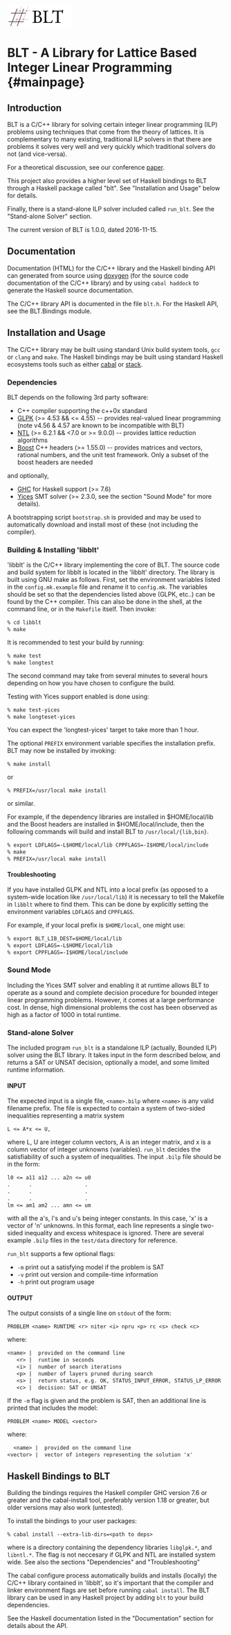 ![BLT logo](doc/blt_logo.png)

# BLT - A Library for Lattice Based Integer Linear Programming  {#mainpage}

## Introduction

BLT is a C/C++ library for solving certain integer linear programming (ILP)
problems using techniques that come from the theory of lattices. It is
complementary to many existing, traditional ILP solvers in that there are
problems it solves very well and very quickly which traditional solvers do not
(and vice-versa).

For a theoretical discussion, see our conference [paper].

This project also provides a higher level set of Haskell bindings to BLT
through a Haskell package called "blt". See "Installation and Usage" below for
details.

Finally, there is a stand-alone ILP solver included called `run_blt`. See
the "Stand-alone Solver" section.

The current version of BLT is 1.0.0, dated 2016-11-15.


## Documentation

Documentation (HTML) for the C/C++ library and the Haskell binding API can
generated from source using [doxygen](http://www.stack.nl/~dimitri/doxygen/)
(for the source code documentation of the C/C++ library) and by using `cabal
haddock` to generate the Haskell source documentation.

The C/C++ library API is documented in the file `blt.h`. For the Haskell API,
see the BLT.Bindings module.


## Installation and Usage

The C/C++ library may be built using standard Unix build system tools,
`gcc` or `clang` and `make`. The Haskell bindings may be built using standard
Haskell ecosystems tools such as either [cabal] or [stack].


### Dependencies

BLT depends on the following 3rd party software:

  * C++ compiler supporting the c++0x standard
  * [GLPK]  (>= 4.53 && <= 4.55) -- provides real-valued linear programming
            (note v4.56 & 4.57 are known to be incompatible with BLT)
  * [NTL]   (>= 6.2.1 && <7.0 or >= 9.0.0) -- provides lattice reduction
            algorithms
  * [Boost] C++ headers (>= 1.55.0) -- provides matrices and vectors, rational
            numbers, and the unit test framework. Only a subset of the boost
            headers are needed

and optionally,

  * [GHC]   for Haskell support (>= 7.6)
  * [Yices] SMT solver (>= 2.3.0, see the section "Sound Mode" for more details).


A bootstrapping script `bootstrap.sh` is provided and may be used to
automatically download and install most of these (not including the compiler).


### Building & Installing 'libblt'

'libblt' is the C/C++ library implementing the core of BLT. The source code
and build system for libblt is located in the 'libblt' directory. The library
is built using GNU make as follows. First, set the environment variables
listed in the `config.mk.example` file and rename it to `config.mk`. The
variables should be set so that the dependencies listed above (GLPK, etc..)
can be found by the C++ compiler. This can also be done in the shell, at the
command line, or in the `Makefile` itself. Then invoke:

    % cd libblt
    % make

It is recommended to test your build by running:

    % make test
    % make longtest

The second command may take from several minutes to several hours depending on
how you have chosen to configure the build. 

Testing with Yices support enabled is done using:

    % make test-yices
    % make longteset-yices

You can expect the 'longtest-yices' target to take more than 1 hour.


The optional `PREFIX` environment variable specifies the installation prefix.
BLT may now be installed by invoking:

    % make install

or

    % PREFIX=/usr/local make install

or similar.

For example, if the dependency libraries are installed in $HOME/local/lib and
the Boost headers are installed in $HOME/local/include, then the following
commands will build and install BLT to `/usr/local/{lib,bin}`.

    % export LDFLAGS=-L$HOME/local/lib CPPFLAGS=-I$HOME/local/include
    % make
    % PREFIX=/usr/local make install


#### Troubleshooting

If you have installed GLPK and NTL into a local prefix (as opposed to a
system-wide location like `/usr/local/lib`) it is necessary to tell the
Makefile in `libblt` where to find them. This can be done by
explicitly setting the environment variables `LDFLAGS` and `CPPFLAGS`.

For example, if your local prefix is `$HOME/local`, one might use:

    % export BLT_LIB_DEST=$HOME/local/lib
    % export LDFLAGS=-L$HOME/local/lib
    % export CPPFLAGS=-I$HOME/local/include


### Sound Mode

Including the Yices SMT solver and enabling it at runtime allows BLT to
operate as a sound and complete decision procedure for bounded integer linear
programming problems. However, it comes at a large performance cost. In dense,
high dimensional problems the cost has been observed as high as a factor of
1000 in total runtime.


### Stand-alone Solver

The included program `run_blt` is a standalone ILP (actually, Bounded ILP)
solver using the BLT library. It takes input in the form described below, and
returns a SAT or UNSAT decision, optionally a model, and some limited runtime
information.


#### INPUT

The expected input is a single file, `<name>.bilp` where `<name>` is any valid
filename prefix. The file is expected to contain a system of two-sided
inequalities representing a matrix system

    L <= A*x <= U,

where L, U are integer column vectors, A is an integer matrix, and x is a
column vector of integer unknowns (variables). `run_blt` decides the
satisfiability of such a system of inequalities. The input `.bilp` file should
be in the form:

    l0 <= a11 a12 ... a2n <= u0
    .      .                 .
    .      .                 .
    .      .                 .
    lm <= am1 am2 ... amn <= um

with all the a's, l's and u's being integer constants. In this case, 'x' is a
vector of 'n' unknowns. In this format, each line represents a single
two-sided inequality and excess whitespace is ignored. There are several
example `.bilp` files in the `test/data` directory for reference.

`run_blt` supports a few optional flags:

 * `-m` print out a satisfying model if the problem is SAT
 * `-v` print out version and compile-time information
 * `-h` print out program usage

#### OUTPUT

The output consists of a single line on `stdout` of the form:

    PROBLEM <name> RUNTIME <r> niter <i> npru <p> rc <s> check <c>

where:

    <name> |  provided on the command line
       <r> |  runtime in seconds
       <i> |  number of search iterations
       <p> |  number of layers pruned during search
       <s> |  return status, e.g. OK, STATUS_INPUT_ERROR, STATUS_LP_ERROR
       <c> |  decision: SAT or UNSAT

If the `-m` flag is given and the problem is SAT, then an additional line is
printed that includes the model:

    PROBLEM <name> MODEL <vector>

where:

      <name> |  provided on the command line
    <vector> |  vector of integers representing the solution 'x'



## Haskell Bindings to BLT

Building the bindings requires the Haskell compiler GHC version 7.6 or
greater and the cabal-install tool, preferably version 1.18 or greater, but
older versions may also work (untested).

To install the bindings to your user packages:

    % cabal install --extra-lib-dirs=<path to deps>

where <path to deps> is a directory containing the dependency libraries
`libglpk.*`, and `libntl.*`. The flag is not neccesary if GLPK and NTL are
installed system wide. See also the sections "Dependencies" and "Troubleshooting" 

The cabal configure process automatically builds and installs (locally) the
C/C++ library contained in 'libblt', so it's important that the compiler and
linker environment flags are set before running `cabal install`.  The BLT
library can be used in any Haskell project by adding `blt` to your build
dependencies.

See the Haskell documentation listed in the "Documentation" section for
details about the API.



[paper]: http://smt2015.csl.sri.com/wp-content/uploads/2015/06/2015-Hendrix-Jones-Bounded-Integer-Linear-Constraint-Solving-via-Lattice-Search.pdf
[GHC]: https://www.haskell.org/ghc/
[GLPK]: https://www.gnu.org/software/glpk/
[NTL]: http://www.shoup.net/ntl/
[Boost]: http://www.boost.org/
[Cabal]: https://www.haskell.org/cabal/
[stack]: http://docs.haskellstack.org/en/stable/README
[Yices]: http://yices.csl.sri.com/
